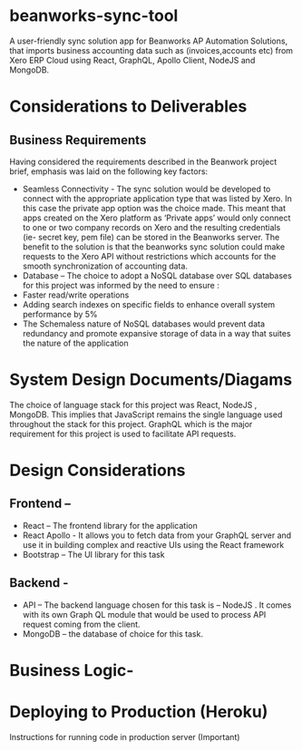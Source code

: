 # beanworks-sync-tool
A user-friendly sync solution app for Beanworks AP Automation Solutions, that imports business accounting data such as (invoices,accounts etc) from Xero ERP Cloud using React, GraphQL, Apollo Client, NodeJS and MongoDB.

# Considerations to Deliverables
## Business Requirements
Having considered the requirements described in the Beanwork  project brief, emphasis was laid on the following key factors:
* 	Seamless Connectivity - The sync solution would be developed to connect with the appropriate application type that was listed by Xero.  In this case the private app option was the choice made. This meant that apps created on the Xero platform as ‘Private apps’ would only connect to one or two  company records on Xero and the resulting credentials (ie- secret key, pem file) can be stored in the Beanworks server. The benefit to the solution is that the beanworks sync solution could make requests to the Xero API without restrictions which accounts for the smooth synchronization of accounting data.
* 	Database –  The choice to adopt a NoSQL database  over SQL databases for this project was informed by the need to ensure :
   *	Faster read/write operations 
   *	Adding search indexes on specific fields to enhance overall  system performance by 5%
   *	The  Schemaless nature of NoSQL databases would  prevent  data redundancy  and promote expansive storage of data in a way that suites the nature of the application


# System Design Documents/Diagams
The choice of language stack for this project was React, NodeJS , MongoDB. This implies that JavaScript remains the single language used throughout the stack for this project. GraphQL which is the major requirement for this project is used to facilitate API requests.

# Design Considerations
## Frontend – 
 * React – The frontend library for the application
 * React Apollo - It allows you to fetch data from your GraphQL server and use it in building complex and reactive UIs using the React framework
 * Bootstrap – The UI library for this task
## Backend - 
  *  API – The backend language chosen for this task is – NodeJS . It comes with its own Graph QL module that would be used to process API request coming from the client.
 *  MongoDB – the database of choice for this task.

# Business Logic- 


# Deploying to Production (Heroku)

Instructions for running code in production server (Important)












